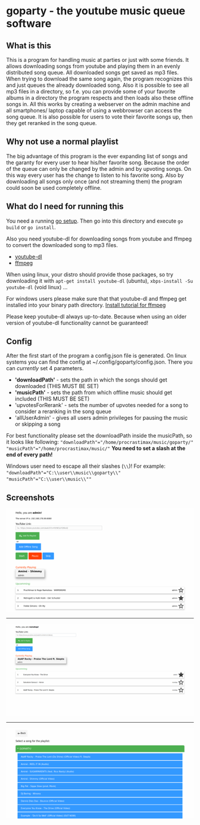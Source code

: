 # goparty - the youtube music queue software

## What is this

This is a program for handling music at parties or just with some friends.
It allows downloading songs from youtube and playing them in an evenly distributed song queue.
All downloaded songs get saved as mp3 files. When trying to download the same song again, the program recognizes this and just queues the already downloaded song.
Also it is possible to see all mp3 files in a directory, so f.e. you can provide some of your favorite albums in a directory the program respects and then loads also these offline songs in.
All this works by creating a webserver on the admin machine and all smartphones/ laptop capable of using a webbrowser can access the song queue.
It is also possible for users to vote their favorite songs up, then they get reranked in the song queue.

## Why not use a normal playlist

The big advantage of this program is the ever expanding list of songs and the garanty for every user to hear his/her favorite song. Because the order of the queue can only be changed by the admin and by upvoting songs. On this way every user has the change to listen to his favorite song.
Also by downloading all songs only once (and not streaming them) the program could soon be used completely offline.

## What do I need for running this

You need a running [go setup](<https://golang.org/doc/install>).
Then go into this directory and execute `go build` or `go install`.

Also you need youtube-dl for downloading songs from youtube and ffmpeg to convert the downloaded song to mp3 files.

- [youtube-dl](<https://ytdl-org.github.io/youtube-dl>)
- [ffmpeg](<https://ffmpeg.org/>)

When using linux, your distro should provide those packages, so try downloading it with `apt-get install youtube-dl` (ubuntu), `xbps-install -Su youtube-dl` (void linux) ...

For windows users please make sure that that youtube-dl and ffmpeg get installed into your binary path directory. [Install tutorial for ffmpeg](<https://windowsloop.com/install-ffmpeg-windows-10/>)

Please keep youtube-dl always up-to-date. Because when using an older version of youtube-dl functionality cannot be guaranteed!

## Config

After the first start of the program a config.json file is generated. On linux systems you can find the config at ~/.config/goparty/config.json.
There you can *currently* set 4 parameters.

- **'downloadPath'** - sets the path in which the songs should get downloaded (THIS MUST BE SET)
- **'musicPath'** - sets the path from which offline music should get included (THIS MUST BE SET)
- 'upvotesForRerank' - sets the number of upvotes needed for a song to consider a reranking in the song queue
- 'allUserAdmin' - gives all users admin privileges for pausing the music or skipping a song

For best functionality please set the downloadPath inside the musicPath, so it looks like following:
`"downloadPath"="/home/procrastimax/music/goparty/"`
`"musicPath"="/home/procrastimax/music/"`
**You need to set a slash at the end of every path!**

Windows user need to escape all their slashes (`\\`)!
For example: 
`"downloadPath"="C:\\user\\music\\goparty\\"`
`"musicPath"="C:\\user\\music\\""`

## Screenshots

![Admin Page](screenshots/admin_page.png "Admin Page")

-------------------------------------------------------

![User Page](screenshots/user_view.png "User Page")

-------------------------------------------------------

![Offline Songs](screenshots/offline_song_page.png "Offline Song Page")
